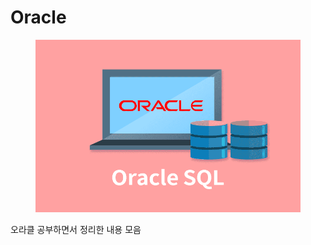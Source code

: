 # Oracle

<figure><img src="../../../.gitbook/assets/image (1) (1) (1) (1) (1) (1).png" alt=""><figcaption></figcaption></figure>

오라클 공부하면서 정리한 내용 모음
